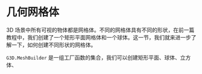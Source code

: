 # 几何网格体

3D 场景中所有可视的物体都是网格体。不同的网格体具有不同的形状，在前一篇教程中，我们创建了一个矩形平面网格体和一个球体。这一节，我们就来进一步了解一下，如何创建不同形状的网格体。

`G3D.MeshBuilder` 是一组工厂函数的集合，我们可以创建矩形平面、球体、立方体、